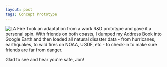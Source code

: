 ```yaml
---
layout: post
tags: Concept Prototype
---
```



![LA Fire](https://michaelmassie.com/assets/img/contactsAndDisasters.png)
Took an adaptation from a work R&D prototype and gave it a personal spin. With friends on both coasts, I dumped my Address Book into Google Earth and then loaded all natural disaster data - from hurricanes, earthquakes, to wild fires on NOAA, USDF, etc - to check-in to make sure friends are far from danger.

Glad to see and hear you're safe, Jon!